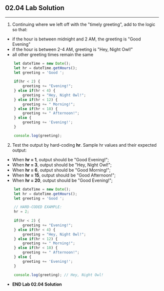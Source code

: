 ## 02.04 Lab Solution

<hr>

1. Continuing where we left off with the "timely greeting", add to the logic so that:
- if the hour is between midnight and 2 AM, the greeting is "Good Evening"
- if the hour is between 2-4 AM, greeting is "Hey, Night Owl!"
- all other greeting times remain the same

```js
    let dateTime = new Date();
    let hr = dateTime.getHours();
    let greeting = 'Good ';
    
    if(hr < 2) {
        greeting += "Evening!";
    } else if(hr < 4) {
        greeting = "Hey, Night Owl!";
    } else if(hr < 12) {
        greeting += " Morning!";
    } else if(hr < 18) {
        greeting += " Afternoon!";
    } else {
        greeting += 'Evening!';
    }

    console.log(greeting);
```

2. Test the output by hard-coding **hr**. Sample hr values and their expected output:
- When **hr = 1**, output should be "Good Evening!";
- When **hr = 3**, output should be "Hey, Night Owl!";
- When **hr = 6**, output should be  "Good Morning!";
- When **hr = 15**, output should be  "Good Afternoon!";
- When **hr = 20**, output should be  "Good Evening!";

```js
    let dateTime = new Date();
    let hr = dateTime.getHours();
    let greeting = 'Good ';

    // HARD-CODED EXAMPLE:
    hr = 2;
    
    if(hr < 2) {
        greeting += "Evening!";
    } else if(hr < 4) {
        greeting = "Hey, Night Owl!";
    } else if(hr < 12) {
        greeting += " Morning!";
    } else if(hr < 18) {
        greeting += " Afternoon!";
    } else {
        greeting += 'Evening!';
    }

    console.log(greeting); // Hey, Night Owl!
```



- **END Lab 02.04 Solution**
